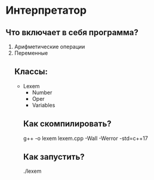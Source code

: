 # Интерпретатор

## Что включает в себя программа?
<ol>
<li> Арифметические операции
<li> Переменные


## Классы:
<ul>
<li> Lexem
<ul>
<li> Number
<li> Oper
<li> Variables
</ul>

## Как скомпилировать?
g++ -o lexem lexem.cpp -Wall -Werror -std=c++17

## Как запустить?
./lexem

